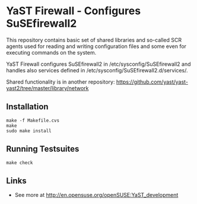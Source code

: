 # YaST Firewall - Configures SuSEfirewall2 #

This repository contains basic set of shared libraries and so-called SCR agents
used for reading and writing configuration files and some even for executing
commands on the system.

YaST Firewall configures SuSEfirewall2 in /etc/sysconfig/SuSEfirewall2 and
handles also services defined in /etc/sysconfig/SuSEfirewall2.d/services/.

Shared functionality is in another repository:
https://github.com/yast/yast-yast2/tree/master/library/network

## Installation ##

    make -f Makefile.cvs
    make
    sudo make install

## Running Testsuites ##

    make check

## Links ##

  * See more at http://en.opensuse.org/openSUSE:YaST_development
